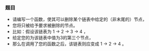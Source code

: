 ### 题目
* 请编写一个函数，使其可以删除某个链表中给定的（非末尾的）节点，
* 您将只被给予要求被删除的节点。
* 比如：假设该链表为 1 -> 2 -> 3 -> 4 ，
* 给定您的为该链表中值为3的第三个节点，
* 那么在调用了您的函数之后，该链表则应变成 1 -> 2 -> 4 。